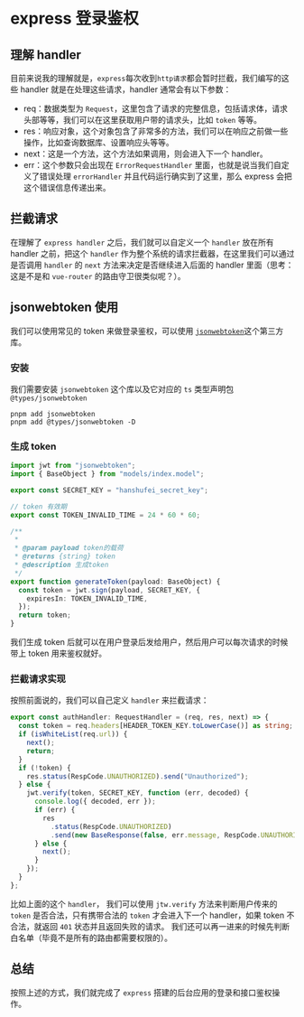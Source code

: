 # express 登录鉴权

## 理解 handler

目前来说我的理解就是，`express`每次收到`http请求`都会暂时拦截，我们编写的这些 handler 就是在处理这些请求，handler 通常会有以下参数：

- req：数据类型为 `Request`，这里包含了请求的完整信息，包括请求体，请求头部等等，我们可以在这里获取用户带的请求头，比如 `token` 等等。
- res：响应对象，这个对象包含了非常多的方法，我们可以在响应之前做一些操作，比如查询数据库、设置响应头等等。
- next：这是一个方法，这个方法如果调用，则会进入下一个 handler。
- err：这个参数只会出现在 `ErrorRequestHandler` 里面，也就是说当我们自定义了错误处理 `errorHandler` 并且代码运行确实到了这里，那么 express 会把这个错误信息传递出来。

## 拦截请求

在理解了 `express handler` 之后，我们就可以自定义一个 `handler` 放在所有 handler 之前，把这个 `handler` 作为整个系统的请求拦截器，在这里我们可以通过是否调用 `handler` 的 `next` 方法来决定是否继续进入后面的 handler 里面（思考：这是不是和 `vue-router` 的路由守卫很类似呢？）。

## jsonwebtoken 使用

我们可以使用常见的 token 来做登录鉴权，可以使用 [`jsonwebtoken`](https://www.npmjs.com/package/jsonwebtoken)这个第三方库。

### 安装

我们需要安装 `jsonwebtoken` 这个库以及它对应的 `ts` 类型声明包 `@types/jsonwebtoken`

```shell
pnpm add jsonwebtoken
pnpm add @types/jsonwebtoken -D
```

### 生成 token

```ts
import jwt from "jsonwebtoken";
import { BaseObject } from "models/index.model";

export const SECRET_KEY = "hanshufei_secret_key";

// token 有效期
export const TOKEN_INVALID_TIME = 24 * 60 * 60;

/**
 *
 * @param payload token的载荷
 * @returns {string} token
 * @description 生成token
 */
export function generateToken(payload: BaseObject) {
  const token = jwt.sign(payload, SECRET_KEY, {
    expiresIn: TOKEN_INVALID_TIME,
  });
  return token;
}
```

我们生成 token 后就可以在用户登录后发给用户，然后用户可以每次请求的时候带上 token 用来鉴权就好。

### 拦截请求实现

按照前面说的，我们可以自己定义 `handler` 来拦截请求：

```ts
export const authHandler: RequestHandler = (req, res, next) => {
  const token = req.headers[HEADER_TOKEN_KEY.toLowerCase()] as string;
  if (isWhiteList(req.url)) {
    next();
    return;
  }
  if (!token) {
    res.status(RespCode.UNAUTHORIZED).send("Unauthorized");
  } else {
    jwt.verify(token, SECRET_KEY, function (err, decoded) {
      console.log({ decoded, err });
      if (err) {
        res
          .status(RespCode.UNAUTHORIZED)
          .send(new BaseResponse(false, err.message, RespCode.UNAUTHORIZED));
      } else {
        next();
      }
    });
  }
};
```

比如上面的这个 `handler`， 我们可以使用 `jtw.verify` 方法来判断用户传来的 `token` 是否合法，只有携带合法的 `token` 才会进入下一个 handler，如果 token 不合法，就返回 `401` 状态并且返回失败的请求。
我们还可以再一进来的时候先判断白名单（毕竟不是所有的路由都需要权限的）。

## 总结

按照上述的方式，我们就完成了 `express` 搭建的后台应用的登录和接口鉴权操作。

